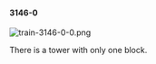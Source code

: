 #### 3146-0
![train-3146-0-0.png](https://github.com/lil-lab/nlvr/raw/master/nlvr/train/images/60/train-3146-0-0.png "train-3146-0-0.png")

There is a tower with only one block.